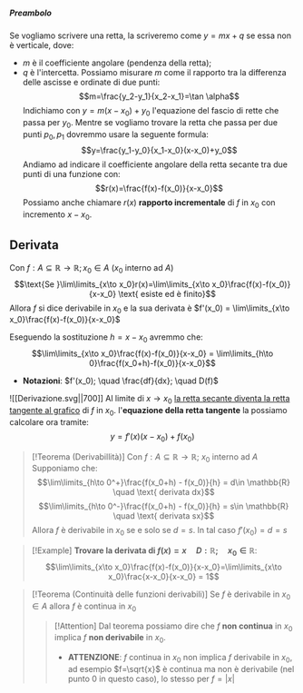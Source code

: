 ##### Preambolo
Se vogliamo scrivere una retta, la scriveremo come $y=mx+q$ se essa non è verticale, dove:
- $m$ è il coefficiente angolare (pendenza della retta);
- $q$ è l'intercetta.
Possiamo misurare $m$ come il rapporto tra la differenza delle ascisse e ordinate di due punti:
$$m=\frac{y_2-y_1}{x_2-x_1}=\tan \alpha$$
Indichiamo con $y=m(x-x_0)+y_0$ l'equazione del fascio di rette che passa per $y_0$.
Mentre se vogliamo trovare la retta che passa per due punti $p_0, p_1$ dovremmo usare la seguente formula: $$y=\frac{y_1-y_0}{x_1-x_0}(x-x_0)+y_0$$
Andiamo ad indicare il coefficiente angolare della retta secante tra due punti di una funzione con:
$$r(x)=\frac{f(x)-f(x_0)}{x-x_0}$$
Possiamo anche chiamare $r(x)$ **rapporto incrementale** di $f$ in $x_0$ con incremento $x-x_0$.

## Derivata
Con $f: A \subseteq \mathbb{R} \to \mathbb{R}; x_0 \in A$ ($x_0$ interno ad $A$)
$$\text{Se }\lim\limits_{x\to x_0}r(x)=\lim\limits_{x\to x_0}\frac{f(x)-f(x_0)}{x-x_0} \text{ esiste ed è finito}$$
Allora $f$ si dice derivabile in $x_0$ e la sua derivata è $f'(x_0) = \lim\limits_{x\to x_0}\frac{f(x)-f(x_0)}{x-x_0}$

Eseguendo la sostituzione $h=x-x_0$ avremmo che:
$$\lim\limits_{x\to x_0}\frac{f(x)-f(x_0)}{x-x_0} = \lim\limits_{h\to 0}\frac{f(x_0+h)-f(x_0)}{x-x_0}$$
- **Notazioni**: $f'(x_0); \quad \frac{df}{dx}; \quad D(f)$

![[Derivazione.svg||700]]
Al limite di $x \to x_0$ <u>la retta secante diventa la retta tangente al grafico</u> di $f$ in $x_0$.
l'**equazione della retta tangente** la possiamo calcolare ora tramite:
$$y=f'(x)(x-x_0)+f(x_0)$$
>[!Teorema (Derivabillità)]
>Con $f:A\subseteq \mathbb{R} \to \mathbb{R};$ $x_0$ interno ad $A$
>Supponiamo che:
>$$\lim\limits_{h\to 0^+}\frac{f(x_0+h) - f(x_0)}{h} = d\in \mathbb{R} \quad \text{ derivata dx}$$
>$$\lim\limits_{h\to 0^-}\frac{f(x_0+h) - f(x_0)}{h} = s\in \mathbb{R} \quad \text{ derivata sx}$$
>Allora $f$ è derivabile in $x_0$ se e solo se $d=s$.
>In tal caso $f'(x_0)=d=s$

>[!Example]
>**Trovare la derivata di $f(x)=x \quad D:\mathbb{R}; \quad x_0\in \mathbb{R}$**:
>$$\lim\limits_{x\to x_0}\frac{f(x)-f(x_0)}{x-x_0}=\lim\limits_{x\to x_0}\frac{x-x_0}{x-x_0} = 1$$

>[!Teorema (Continuità delle funzioni derivabili)]
>Se $f$ è derivabile in $x_0 \in A$ allora $f$ è continua in $x_0$ 
>>[!Attention]
>>Dal teorema possiamo dire che $f$ **non continua** in $x_0$ implica $f$ **non derivabile** in $x_0$.
>>- **ATTENZIONE**: $f$ continua in $x_0$ non implica $f$ derivabile in $x_0$, ad esempio $f=\sqrt{x}$ è continua ma non è derivabile (nel punto $0$ in questo caso), lo stesso per $f=|x|$


